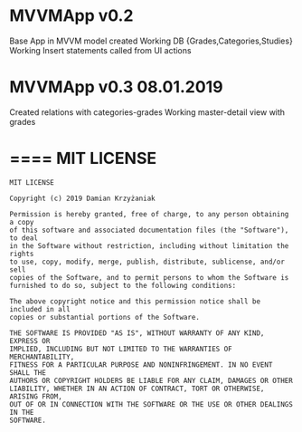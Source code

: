 # MVVMApp v0.2 
Base App in MVVM model created
Working DB {Grades,Categories,Studies}
Working Insert statements called from UI actions

# MVVMApp v0.3 08.01.2019
Created relations with categories-grades
Working master-detail view with grades

====
MIT LICENSE
=====

    MIT LICENSE

    Copyright (c) 2019 Damian Krzyżaniak

    Permission is hereby granted, free of charge, to any person obtaining a copy
    of this software and associated documentation files (the "Software"), to deal
    in the Software without restriction, including without limitation the rights
    to use, copy, modify, merge, publish, distribute, sublicense, and/or sell
    copies of the Software, and to permit persons to whom the Software is
    furnished to do so, subject to the following conditions:

    The above copyright notice and this permission notice shall be included in all
    copies or substantial portions of the Software.

    THE SOFTWARE IS PROVIDED "AS IS", WITHOUT WARRANTY OF ANY KIND, EXPRESS OR
    IMPLIED, INCLUDING BUT NOT LIMITED TO THE WARRANTIES OF MERCHANTABILITY,
    FITNESS FOR A PARTICULAR PURPOSE AND NONINFRINGEMENT. IN NO EVENT SHALL THE
    AUTHORS OR COPYRIGHT HOLDERS BE LIABLE FOR ANY CLAIM, DAMAGES OR OTHER
    LIABILITY, WHETHER IN AN ACTION OF CONTRACT, TORT OR OTHERWISE, ARISING FROM,
    OUT OF OR IN CONNECTION WITH THE SOFTWARE OR THE USE OR OTHER DEALINGS IN THE
    SOFTWARE.

